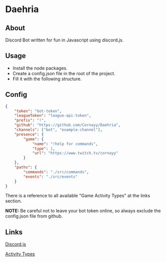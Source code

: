 # Daehria

## About
Discord Bot written for fun in Javascript using discord.js.

## Usage
* Install the node packages.
* Create a config.json file in the root of the project.
* Fill it with the following structure.

## Config
```json
{
    "token": "bot-token",
    "leagueToken": "league-api-token",
    "prefix": "!",    
    "github": "https://github.com/Cornayy/Daehria",
    "channels": ["bot", "example-channel"],
    "presence": {
        "game": {
            "name": "!help for commands",
            "type": 1, 
            "url": "https://www.twitch.tv/cornayy"
        }
    },
    "paths": {
        "commands": "./src/commands",
        "events": "./src/events"
    }
}
```
There is a reference to all available "Game Activity Types" at the links section.

**NOTE:** Be careful not to leave your bot token online, so always exclude the config.json file from github.

## Links

[Discord.js](https://discord.js.org)

[Activity Types](https://discord.js.org/#/docs/main/stable/typedef/ActivityType)
